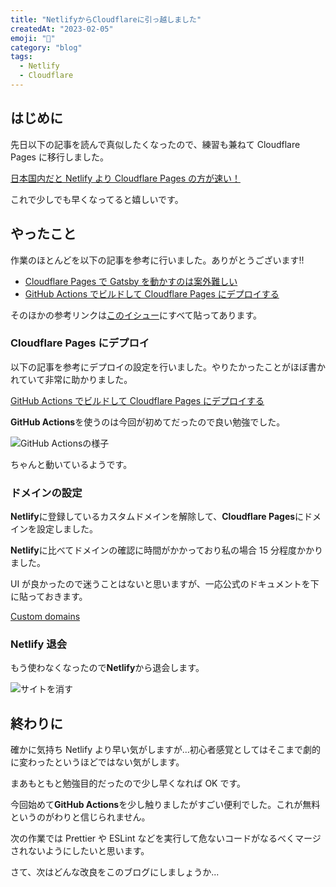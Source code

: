 ```yaml
---
title: "NetlifyからCloudflareに引っ越しました"
createdAt: "2023-02-05"
emoji: "🏡"
category: "blog"
tags:
  - Netlify
  - Cloudflare
---
```


## はじめに

先日以下の記事を読んで真似したくなったので、練習も兼ねて Cloudflare Pages に移行しました。

[日本国内だと Netlify より Cloudflare Pages の方が速い！](https://qiita.com/akitkat/items/dcbe4fcaacc051753e2b)

これで少しでも早くなってると嬉しいです。

## やったこと

作業のほとんどを以下の記事を参考に行いました。ありがとうございます!!

- [Cloudflare Pages で Gatsby を動かすのは案外難しい](https://zenn.dev/appare45/articles/cloudflarepages-gatsby)
- [GitHub Actions でビルドして Cloudflare Pages にデプロイする](https://zenn.dev/nwtgck/articles/1fdee0e84e5808)

そのほかの参考リンクは[このイシュー](https://github.com/tunamaguro/blog/issues/26)にすべて貼ってあります。

### Cloudflare Pages にデプロイ

以下の記事を参考にデプロイの設定を行いました。やりたかったことがほぼ書かれていて非常に助かりました。

[GitHub Actions でビルドして Cloudflare Pages にデプロイする](https://zenn.dev/nwtgck/articles/1fdee0e84e5808)

**GitHub Actions**を使うのは今回が初めてだったので良い勉強でした。

![GitHub Actionsの様子](src/assets/images/move-to-cloudflare-from-netlify/action-image.png)

ちゃんと動いているようです。

### ドメインの設定

**Netlify**に登録しているカスタムドメインを解除して、**Cloudflare Pages**にドメインを設定しました。

**Netlify**に比べてドメインの確認に時間がかかっており私の場合 15 分程度かかりました。

UI が良かったので迷うことはないと思いますが、一応公式のドキュメントを下に貼っておきます。

[Custom domains](https://developers.cloudflare.com/pages/platform/custom-domains/)

### Netlify 退会

もう使わなくなったので**Netlify**から退会します。

![サイトを消す](src/assets/images/move-to-cloudflare-from-netlify/delete-netlify.png)

## 終わりに

確かに気持ち Netlify より早い気がしますが...初心者感覚としてはそこまで劇的に変わったというほどではない気がします。

まあもともと勉強目的だったので少し早くなれば OK です。

今回始めて**GitHub Actions**を少し触りましたがすごい便利でした。これが無料というのがわりと信じられません。

次の作業では Prettier や ESLint などを実行して危ないコードがなるべくマージされないようにしたいと思います。

さて、次はどんな改良をこのブログにしましょうか...

